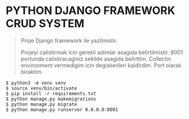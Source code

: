  # PYTHON DJANGO FRAMEWORK CRUD SYSTEM 
> Proje Django framework ile yazilmistir. 
> 
> Projeyi calistirmak icin gerekli adimlar asagida belirtilmistir.
> 8001 portunda calistiracaginiz sekilde asagida belirttim. 
> Collectin environment vermedigim icin degiskenleri kaldirdim. Port olarak biraktim.


```shell
$ python3 -m venv venv
$ source venv/bin/activate
$ pip install -r requirements.txt
$ python manage.py makemigrations 
$ python manage.py migrate
$ python manage.py runserver 0.0.0.0:8001 
```
